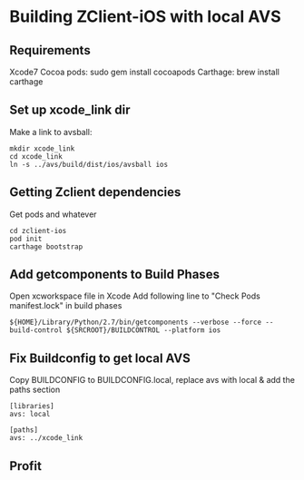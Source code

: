 
# Building ZClient-iOS with local AVS

## Requirements

Xcode7
Cocoa pods: sudo gem install cocoapods
Carthage: brew install carthage

## Set up xcode_link dir

Make a link to avsball:

```
mkdir xcode_link
cd xcode_link
ln -s ../avs/build/dist/ios/avsball ios
```

## Getting Zclient dependencies

Get pods and whatever

```
cd zclient-ios
pod init
carthage bootstrap
```

## Add getcomponents to Build Phases

Open xcworkspace file in Xcode
Add following line to "Check Pods manifest.lock" in build phases

```
${HOME}/Library/Python/2.7/bin/getcomponents --verbose --force --build-control ${SRCROOT}/BUILDCONTROL --platform ios
```

## Fix Buildconfig to get local AVS

Copy BUILDCONFIG to BUILDCONFIG.local, replace avs with local & add the paths section

```
[libraries]
avs: local

[paths]
avs: ../xcode_link
```

## Profit

